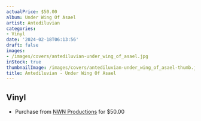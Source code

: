 ```yaml
---
actualPrice: $50.00
album: Under Wing Of Asael
artist: Antediluvian
categories:
- Vinyl
date: '2024-02-18T06:13:56'
draft: false
images:
- /images/covers/antediluvian-under_wing_of_asael.jpg
inStock: true
thumbnailImage: /images/covers/antediluvian-under_wing_of_asael-thumb.jpg
title: Antediluvian - Under Wing Of Asael
---
```


## Vinyl
* Purchase from [NWN Productions](http://shop.nwnprod.com/index.php?route=product/product&path=75&product_id=47008&sort=pd.name&order=ASC) for $50.00
